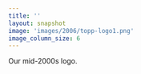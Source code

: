 ```yaml
---
title: ''
layout: snapshot
image: 'images/2006/topp-logo1.png'
image_column_size: 6
---
```


Our mid-2000s logo.